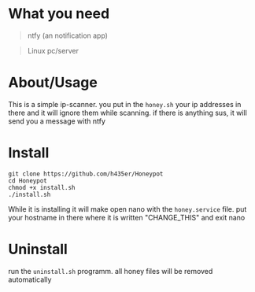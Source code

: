 # What you need
>ntfy (an notification app)

>Linux pc/server
# About/Usage
This is a simple ip-scanner. you put in the ```honey.sh``` your ip addresses in there and it will ignore them while scanning. if there is anything sus, it will send you a message with ntfy

# Install
```
git clone https://github.com/h435er/Honeypot
cd Honeypot
chmod +x install.sh
./install.sh
```
While it is installing it will make open nano with the ```honey.service``` file. put your hostname in there where it is written "CHANGE_THIS" and exit nano
# Uninstall
run the ```uninstall.sh``` programm. all honey files will be removed automatically
